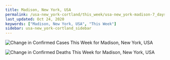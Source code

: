 ```yaml
---
title: Madison, New York, USA
permalink: /usa-new_york-cortland/this_week/usa-new_york-madison-7_days.html
last_updated: Oct 24, 2020
keywords: ["Madison, New York, USA", "This Week"]
sidebar: usa-new_york-cortland_sidebar
---
```


![Change in Confirmed Cases This Week for Madison, New York, USA](/covid_tracker/images/graphs/usa-new_york-madison-delta_confirmed-7_days_graph.png)

![Change in Confirmed Deaths This Week for Madison, New York, USA](/covid_tracker/images/graphs/usa-new_york-madison-delta_deaths-7_days_graph.png)
